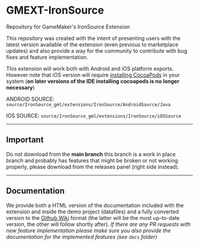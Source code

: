 # GMEXT-IronSource
Repository for GameMaker's IronSource Extension

This repository was created with the intent of presenting users with the latest version available of the extension (even previous to marketplace updates) and also provide a way for the community to contribute with bug fixes and feature implementation.

This extension will work both with Android and iOS platform exports. However note that iOS version will require [installing CocoaPods](https://help.yoyogames.com/hc/en-us/articles/360008958858-iOS-and-tvOS-Using-CocoaPods) in your system (**on later versions of the IDE installing cocoapods is no longer necessary**)

ANDROID SOURCE:
`source/IronSource_gml/extensions/IronSource/AndroidSource/Java`

IOS SOURCE:
`source/IronSource_gml/extensions/IronSource/iOSSource`

---

## Important

Do not download from the **main branch** this branch is a work in place branch and probably has features that might be broken or not working properly, please download from the releases panel (right side instead).

---

## Documentation

We provide both a HTML version of the documentation included with the extension and inside the demo project (datafiles) and a fully converted version to the [Github Wiki](https://github.com/YoYoGames/GMEXT-IronSource/wiki) format (the latter will be the most up-to-date version, the other will follow shortly after). *If there are any PR requests with new feature implementation please make sure you also provide the documentation for the implemented features (see `docs` folder)*
